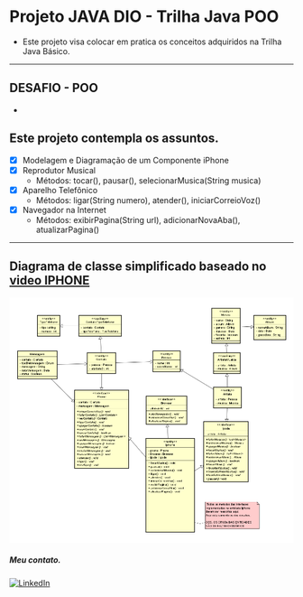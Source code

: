 # Projeto JAVA DIO - Trilha Java POO

- Este projeto visa colocar em pratica os conceitos adquiridos na Trilha Java Básico.

---

## DESAFIO - POO 

- 

## Este projeto contempla os assuntos.

- [x] Modelagem e Diagramação de um Componente iPhone
- [x] Reprodutor Musical
    - Métodos: tocar(), pausar(), selecionarMusica(String musica)
- [x] Aparelho Telefônico
    - Métodos: ligar(String numero), atender(), iniciarCorreioVoz()
- [x] Navegador na Internet
    - Métodos: exibirPagina(String url), adicionarNovaAba(), atualizarPagina()
---

## Diagrama de classe simplificado baseado no [video IPHONE](https://www.youtube.com/watch?v=9ou608QQRq8)

![alt text](image.png)

##### Meu contato.

<a href="https://www.linkedin.com/in/sandro-a-desa" target="_blank"> 
  <img src="https://upload.wikimedia.org/wikipedia/commons/c/ca/LinkedIn_logo_initials.png" alt="LinkedIn" width="40"/>
</a>